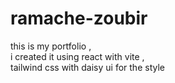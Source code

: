 # ramache-zoubir
this is my portfolio ,  
i created it using react with vite ,  
tailwind css with daisy ui for the style  
